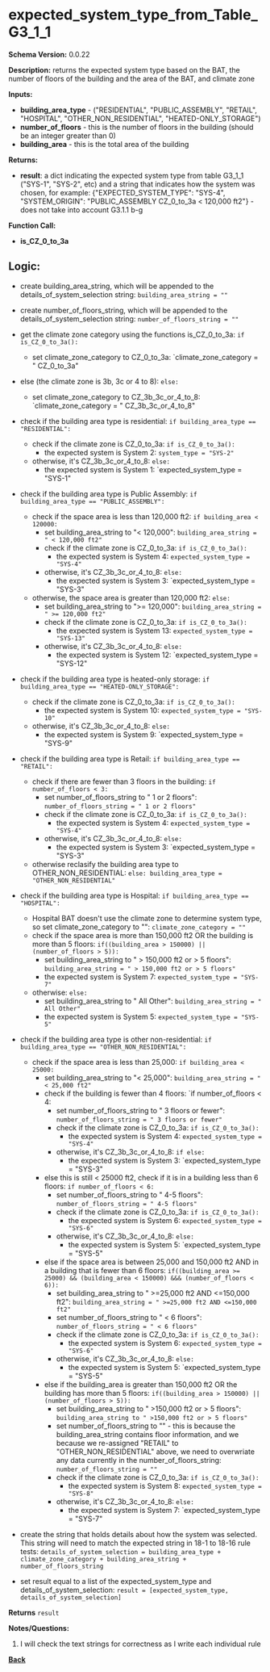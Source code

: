 # expected_system_type_from_Table_G3_1_1
**Schema Version:** 0.0.22  

**Description:** returns the expected system type based on the BAT, the number of floors of the building and the area of the BAT, and climate zone

**Inputs:**
- **building_area_type** - ("RESIDENTIAL", "PUBLIC_ASSEMBLY", "RETAIL", "HOSPITAL", "OTHER_NON_RESIDENTIAL", "HEATED-ONLY_STORAGE")
- **number_of_floors** - this is the number of floors in the building (should be an integer greater than 0)
- **building_area** - this is the total area of the building

**Returns:**  
- **result**: a dict indicating the expected system type from table G3_1_1 ("SYS-1", "SYS-2", etc) and a string that indicates how the system was chosen, for example: {"EXPECTED_SYSTEM_TYPE": "SYS-4", "SYSTEM_ORIGIN": "PUBLIC_ASSEMBLY CZ_0_to_3a < 120,000 ft2"} - does not take into account G3.1.1 b-g
 
**Function Call:**
- **is_CZ_0_to_3a**

## Logic:
- create building_area_string, which will be appended to the details_of_system_selection string: `building_area_string = ""`
- create number_of_floors_string, which will be appended to the details_of_system_selection string: `number_of_floors_string = ""`

- get the climate zone category using the functions is_CZ_0_to_3a: `if is_CZ_0_to_3a():`
	- set climate_zone_category to CZ_0_to_3a: `climate_zone_category = " CZ_0_to_3a"

- else (the climate zone is 3b, 3c or 4 to 8): `else:`
	- set climate_zone_category to CZ_3b_3c_or_4_to_8: `climate_zone_category = " CZ_3b_3c_or_4_to_8"

- check if the building area type is residential: `if building_area_type == "RESIDENTIAL":`
	- check if the climate zone is CZ_0_to_3a: `if is_CZ_0_to_3a():`
		- the expected system is System 2: `system_type = "SYS-2"`
	- otherwise, it's  CZ_3b_3c_or_4_to_8: `else:`
		- the expected system is System 1: `expected_system_type = "SYS-1"


- check if the building area type is Public Assembly: `if building_area_type == "PUBLIC_ASSEMBLY":`
	- check if the space area is less than 120,000 ft2: `if building_area < 120000:`
		- set building_area_string to "< 120,000": `building_area_string = " < 120,000 ft2"`
		- check if the climate zone is CZ_0_to_3a: `if is_CZ_0_to_3a():`
			- the expected system is System 4: `expected_system_type = "SYS-4"`
		- otherwise, it's CZ_3b_3c_or_4_to_8: `else:`
			- the expected system is System 3: `expected_system_type = "SYS-3"
	- otherwise, the space area is greater than 120,000 ft2: `else:`
		- set building_area_string to ">= 120,000": `building_area_string = " >= 120,000 ft2"`
		- check if the climate zone is CZ_0_to_3a: `if is_CZ_0_to_3a():`
			- the expected system is System 13: `expected_system_type = "SYS-13"`
		- otherwise, it's CZ_3b_3c_or_4_to_8: `else:`
			- the expected system is System 12: `expected_system_type = "SYS-12"


- check if the building area type is heated-only storage: `if building_area_type == "HEATED-ONLY_STORAGE":`
	- check if the climate zone is CZ_0_to_3a: `if is_CZ_0_to_3a():`
		- the expected system is System 10: `expected_system_type = "SYS-10"`
	- otherwise, it's CZ_3b_3c_or_4_to_8: `else:`
		- the expected system is System 9: `expected_system_type = "SYS-9"


- check if the building area type is Retail: `if building_area_type == "RETAIL":`
	- check if there are fewer than 3 floors in the building: `if number_of_floors < 3:`
		- set number_of_floors_string to " 1 or 2 floors": `number_of_floors_string = " 1 or 2 floors"`
		- check if the climate zone is CZ_0_to_3a: `if is_CZ_0_to_3a():`
			- the expected system is System 4: `expected_system_type = "SYS-4"`
		- otherwise, it's CZ_3b_3c_or_4_to_8: `else:`
			- the expected system is System 3: `expected_system_type = "SYS-3"
	- otherwise reclasify the building area type to OTHER_NON_RESIDENTIAL: `else: building_area_type = "OTHER_NON_RESIDENTIAL"`


- check if the building area type is Hospital: `if building_area_type == "HOSPITAL":`
	- Hospital BAT doesn't use the climate zone to determine system type, so set climate_zone_category to "": `climate_zone_category = ""`
	- check if the space area is more than 150,000 ft2 OR the building is more than 5 floors: `if((building_area > 150000) || (number_of_floors > 5)):`
		- set building_area_string to " > 150,000 ft2 or > 5 floors": `building_area_string = " > 150,000 ft2 or > 5 floors"`
		- the expected system is System 7: `expected_system_type = "SYS-7"`
	- otherwise: `else:`
		- set building_area_string to " All Other": `building_area_string = " All Other"`
		- the expected system is System 5: `expected_system_type = "SYS-5"`


- check if the building area type is other non-residential: `if building_area_type == "OTHER_NON_RESIDENTIAL":`
	- check if the space area is less than 25,000: `if building_area < 25000:`
		- set building_area_string to "< 25,000": `building_area_string = " < 25,000 ft2"`
		- check if the building is fewer than 4 floors: `if number_of_floors < 4:
			- set number_of_floors_string to " 3 floors or fewer": `number_of_floors_string = " 3 floors or fewer"`
			- check if the climate zone is CZ_0_to_3a: `if is_CZ_0_to_3a():`
				- the expected system is System 4: `expected_system_type = "SYS-4"`
			- otherwise, it's CZ_3b_3c_or_4_to_8: `if else:`
				- the expected system is System 3: `expected_system_type = "SYS-3"
		- else this is still < 25000 ft2, check if it is in a building less than 6 floors: `if number_of_floors < 6:`
			- set number_of_floors_string to " 4-5 floors": `number_of_floors_string = " 4-5 floors"`
			- check if the climate zone is CZ_0_to_3a: `if is_CZ_0_to_3a():`
				- the expected system is System 6: `expected_system_type = "SYS-6"`
			- otherwise, it's CZ_3b_3c_or_4_to_8: `else:`
				- the expected system is System 5: `expected_system_type = "SYS-5"
		- else if the space area is between 25,000 and 150,000 ft2 AND in a building that is fewer than 6 floors: `if((building_area >= 25000) && (building_area < 150000) &&& (number_of_floors < 6)):`
			- set building_area_string to " >=25,000 ft2 AND <=150,000 ft2": `building_area_string = " >=25,000 ft2 AND <=150,000 ft2"`
			- set number_of_floors_string to " < 6 floors": `number_of_floors_string = " < 6 floors"`
			- check if the climate zone is CZ_0_to_3a: `if is_CZ_0_to_3a():`
				- the expected system is System 6: `expected_system_type = "SYS-6"`
			- otherwise, it's CZ_3b_3c_or_4_to_8: `else:`
				- the expected system is System 5: `expected_system_type = "SYS-5"
		- else if the building_area is greater than 150,000 ft2 OR the building has more than 5 floors: `if((building_area > 150000) || (number_of_floors > 5)):`
			- set building_area_string to " >150,000 ft2 or > 5 floors": `building_area_string to " >150,000 ft2 or > 5 floors"`
			- set number_of_floors_string to "" - this is because the building_area_string contains floor information, and we because we re-assigned "RETAIL" to "OTHER_NON_RESIDENTIAL" above, we need to overwriate any data currently in the number_of_floors_string: `number_of_floors_string = ""`
			- check if the climate zone is CZ_0_to_3a: `if is_CZ_0_to_3a():`
				- the expected system is System 8: `expected_system_type = "SYS-8"`
			- otherwise, it's CZ_3b_3c_or_4_to_8: `else:`
				- the expected system is System 7: `expected_system_type = "SYS-7"

- create the string that holds details about how the system was selected.  This string will need to match the expected string in 18-1 to 18-16 rule tests: `details_of_system_selection = building_area_type + climate_zone_category + building_area_string + number_of_floors_string`
- set result equal to a list of the expected_system_type and details_of_system_selection: `result = [expected_system_type, details_of_system_selection]`

**Returns** `result`


**Notes/Questions:**  
1. I will check the text strings for correctness as I write each individual rule

**[Back](../_toc.md)**
